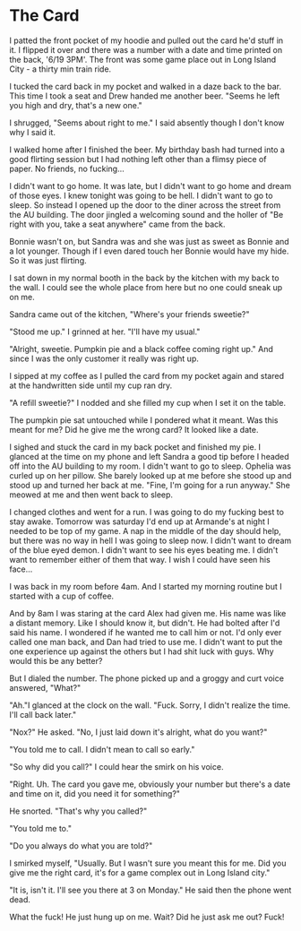 #  The Card

I patted the front pocket of my hoodie and pulled out the card he'd stuff in it.
I flipped it over and there was a number with a date and time printed on the
back, '6/19 3PM'. The front was some game place out in Long Island City - a
thirty min train ride.

I tucked the card back in my pocket and walked in a daze back to the bar. This
time I took a seat and Drew handed me another beer. "Seems he left you high and
dry, that's a new one."

I shrugged, "Seems about right to me." I said absently though I don't know why I
said it.

I walked home after I finished the beer. My birthday bash had turned into a good
flirting session but I had nothing left other than a flimsy piece of paper. No
friends, no fucking…

I didn't want to go home. It was late, but I didn't want to go home and dream of
those eyes. I knew tonight was going to be hell. I didn't want to go to sleep.
So instead I opened up the door to the diner across the street from the AU
building. The door jingled a welcoming sound and the holler of "Be right with
you, take a seat anywhere" came from the back.

Bonnie wasn't on, but Sandra was and she was just as sweet as Bonnie and a lot
younger. Though if I even dared touch her Bonnie would have my hide. So it was
just flirting.

I sat down in my normal booth in the back by the kitchen with my back to the
wall. I could see the whole place from here but no one could sneak up on me.

Sandra came out of the kitchen, "Where's your friends sweetie?"

"Stood me up." I grinned at her. "I'll have my usual."

"Alright, sweetie. Pumpkin pie and a black coffee coming right up." And since I
was the only customer it really was right up.

I sipped at my coffee as I pulled the card from my pocket again and stared at
the handwritten side until my cup ran dry.

"A refill sweetie?" I nodded and she filled my cup when I set it on the table.

The pumpkin pie sat untouched while I pondered what it meant. Was this meant for
me? Did he give me the wrong card? It looked like a date.

I sighed and stuck the card in my back pocket and finished my pie. I glanced at
the time on my phone and left Sandra a good tip before I headed off into the AU
building to my room. I didn't want to go to sleep. Ophelia was curled up on her
pillow. She barely looked up at me before she stood up and stood up and turned
her back at me. "Fine, I'm going for a run anyway." She meowed at me and then
went back to sleep.

I changed clothes and went for a run. I was going to do my fucking best to stay
awake. Tomorrow was saturday I'd end up at Armande's at night I needed to be top
of my game. A nap in the middle of the day should help, but there was no way in
hell I was going to sleep now. I didn't want to dream of the blue eyed demon. I
didn't want to see his eyes beating me. I didn't want to remember either of them
that way. I wish I could have seen his face…

I was back in my room before 4am. And I started my morning routine but I started
with a cup of coffee.

And by 8am I was staring at the card Alex had given me. His name was like a
distant memory. Like I should know it, but didn't. He had bolted after I'd said
his name. I wondered if he wanted me to call him or not. I'd only ever called
one man back, and Dan had tried to use me. I didn't want to put the one
experience up against the others but I had shit luck with guys. Why would this
be any better?

But I dialed the number. The phone picked up and a groggy and curt voice
answered, "What?"

"Ah."I glanced at the clock on the wall. "Fuck. Sorry, I didn't realize the
time. I'll call back later."

"Nox?" He asked. "No, I just laid down it's alright, what do you want?"

"You told me to call. I didn't mean to call so early."

"So why did you call?" I could hear the smirk on his voice.

"Right. Uh. The card you gave me, obviously your number but there's a date and
time on it, did you need it for something?"

He snorted. "That's why you called?"

"You told me to."

"Do you always do what you are told?"

I smirked myself, "Usually. But I wasn't sure you meant this for me. Did you
give me the right card, it's for a game complex out in Long Island city."

"It is, isn't it. I'll see you there at 3 on Monday." He said then the phone
went dead.

What the fuck! He just hung up on me. Wait? Did he just ask me out? Fuck!

